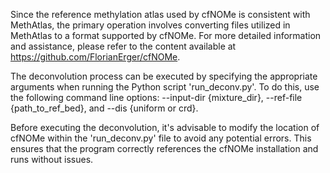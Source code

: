 Since the reference methylation atlas used by cfNOMe is consistent with MethAtlas, the primary operation involves converting files utilized in MethAtlas to a format supported by cfNOMe. For more detailed information and assistance, please refer to the content available at https://github.com/FlorianErger/cfNOMe.

The deconvolution process can be executed by specifying the appropriate arguments when running the Python script 'run_deconv.py'. To do this, use the following command line options: --input-dir {mixture_dir}, --ref-file {path_to_ref_bed}, and --dis {uniform or crd}.

Before executing the deconvolution, it's advisable to modify the location of cfNOMe within the 'run_deconv.py' file to avoid any potential errors. This ensures that the program correctly references the cfNOMe installation and runs without issues.
